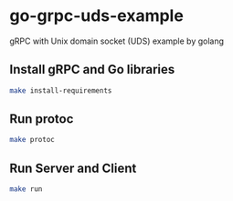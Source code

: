 # go-grpc-uds-example
gRPC with Unix domain socket (UDS) example by golang

## Install gRPC and Go libraries

```sh
make install-requirements
```

## Run protoc

```sh
make protoc
```

## Run Server and Client

```sh
make run
```


